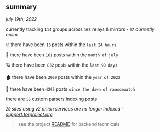 
## summary
_july 19th, 2022_

currently tracking `114` groups across `168` relays & mirrors - _`67` currently online_

⏲ there have been `15` posts within the `last 24 hours`

🦈 there have been `161` posts within the `month of july`

🪐 there have been `832` posts within the `last 90 days`

🏚 there have been `2009` posts within the `year of 2022`

🦕 there have been `4295` posts `since the dawn of ransomwatch`

there are `55` custom parsers indexing posts

_`20` sites using v2 onion services are no longer indexed - [support.torproject.org](https://support.torproject.org/onionservices/v2-deprecation/)_

> see the project [README](https://github.com/joshhighet/ransomwatch#ransomwatch--) for backend technicals
